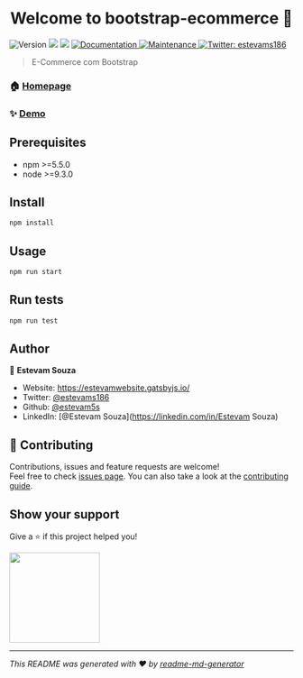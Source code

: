 <h1 align="center">Welcome to bootstrap-ecommerce 👋</h1>
<p>
  <img alt="Version" src="https://img.shields.io/badge/version-1.0.0-blue.svg?cacheSeconds=2592000" />
  <img src="https://img.shields.io/badge/npm-%3E%3D5.5.0-blue.svg" />
  <img src="https://img.shields.io/badge/node-%3E%3D9.3.0-blue.svg" />
  <a href="https://github.com/kefranabg/readme-md-generator#readme" target="_blank">
    <img alt="Documentation" src="https://img.shields.io/badge/documentation-yes-brightgreen.svg" />
  </a>
  <a href="https://github.com/kefranabg/readme-md-generator/graphs/commit-activity" target="_blank">
    <img alt="Maintenance" src="https://img.shields.io/badge/Maintained%3F-yes-green.svg" />
  </a>
  <a href="https://twitter.com/estevams186" target="_blank">
    <img alt="Twitter: estevams186" src="https://img.shields.io/twitter/follow/estevams186.svg?style=social" />
  </a>
</p>

> E-Commerce com Bootstrap

### 🏠 [Homepage](https://github.com/kefranabg/readme-md-generator#readme)

### ✨ [Demo](e-commerce.vercel.app)

## Prerequisites

- npm >=5.5.0
- node >=9.3.0

## Install

```sh
npm install
```

## Usage

```sh
npm run start
```

## Run tests

```sh
npm run test
```

## Author

👤 **Estevam Souza**

* Website: https://estevamwebsite.gatsbyjs.io/
* Twitter: [@estevams186](https://twitter.com/estevams186)
* Github: [@estevam5s](https://github.com/estevam5s)
* LinkedIn: [@Estevam Souza](https://linkedin.com/in/Estevam Souza)

## 🤝 Contributing

Contributions, issues and feature requests are welcome!<br />Feel free to check [issues page](https://github.com/kefranabg/readme-md-generator/issues). You can also take a look at the [contributing guide](https://github.com/kefranabg/readme-md-generator/blob/master/CONTRIBUTING.md).

## Show your support

Give a ⭐️ if this project helped you!

<a href="https://www.patreon.com/https:\/\/www.patreon.com\/user?u=80004345">
  <img src="https://c5.patreon.com/external/logo/become_a_patron_button@2x.png" width="160">
</a>

***
_This README was generated with ❤️ by [readme-md-generator](https://github.com/kefranabg/readme-md-generator)_